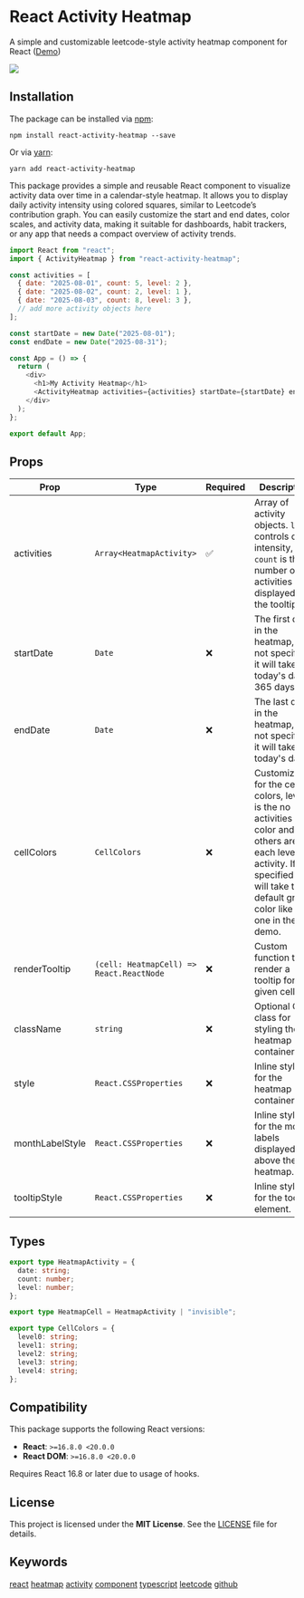 # React Activity Heatmap

A simple and customizable leetcode-style activity heatmap component for React ([Demo](https://react-activity-heatmap-demo.netlify.app/))

![](https://raw.githubusercontent.com/stefan5441/react-heatmap-demo/main/public/demo.png)

## Installation

The package can be installed via [npm](https://github.com/npm/cli):

```
npm install react-activity-heatmap --save
```

Or via [yarn](https://github.com/yarnpkg/yarn):

```
yarn add react-activity-heatmap
```

This package provides a simple and reusable React component to visualize activity data over time in a calendar-style heatmap. It allows you to display daily activity intensity using colored squares, similar to Leetcode’s contribution graph. You can easily customize the start and end dates, color scales, and activity data, making it suitable for dashboards, habit trackers, or any app that needs a compact overview of activity trends.

```js
import React from "react";
import { ActivityHeatmap } from "react-activity-heatmap";

const activities = [
  { date: "2025-08-01", count: 5, level: 2 },
  { date: "2025-08-02", count: 2, level: 1 },
  { date: "2025-08-03", count: 8, level: 3 },
  // add more activity objects here
];

const startDate = new Date("2025-08-01");
const endDate = new Date("2025-08-31");

const App = () => {
  return (
    <div>
      <h1>My Activity Heatmap</h1>
      <ActivityHeatmap activities={activities} startDate={startDate} endDate={endDate} />
    </div>
  );
};

export default App;
```

## Props

| Prop            | Type                                     | Required | Description                                                                                                                                                                                          |
| --------------- | ---------------------------------------- | -------- | ---------------------------------------------------------------------------------------------------------------------------------------------------------------------------------------------------- |
| activities      | `Array<HeatmapActivity>`                 | ✅       | Array of activity objects. `level` controls color intensity, and `count` is the number of activities displayed in the tooltip.                                                                       |
| startDate       | `Date`                                   | ❌       | The first date in the heatmap, if not specified it will take today's date - 365 days.                                                                                                                |
| endDate         | `Date`                                   | ❌       | The last date in the heatmap, if not specified it will take today's date.                                                                                                                            |
| cellColors      | `CellColors`                             | ❌       | Customization for the cell colors, level 0 is the no activities color and the others are for each level of activity. If not specified it will take the default green color like the one in the demo. |
| renderTooltip   | `(cell: HeatmapCell) => React.ReactNode` | ❌       | Custom function to render a tooltip for a given cell.                                                                                                                                                |
| className       | `string`                                 | ❌       | Optional CSS class for styling the heatmap container.                                                                                                                                                |
| style           | `React.CSSProperties`                    | ❌       | Inline styles for the heatmap container.                                                                                                                                                             |
| monthLabelStyle | `React.CSSProperties`                    | ❌       | Inline styles for the month labels displayed above the heatmap.                                                                                                                                      |
| tooltipStyle    | `React.CSSProperties`                    | ❌       | Inline styles for the tooltip element.                                                                                                                                                               |

## Types

```ts
export type HeatmapActivity = {
  date: string;
  count: number;
  level: number;
};

export type HeatmapCell = HeatmapActivity | "invisible";

export type CellColors = {
  level0: string;
  level1: string;
  level2: string;
  level3: string;
  level4: string;
};
```

## Compatibility

This package supports the following React versions:

- **React**: `>=16.8.0 <20.0.0`
- **React DOM**: `>=16.8.0 <20.0.0`

Requires React 16.8 or later due to usage of hooks.

## License

This project is licensed under the **MIT License**. See the [LICENSE](LICENSE) file for details.

## Keywords

[react](https://www.npmjs.com/search?q=react) [heatmap](https://www.npmjs.com/search?q=heatmap) [activity](https://www.npmjs.com/search?q=activity) [component](https://www.npmjs.com/search?q=component) [typescript](https://www.npmjs.com/search?q=typescript) [leetcode](https://www.npmjs.com/search?q=leetcode) [github](https://www.npmjs.com/search?q=github)
